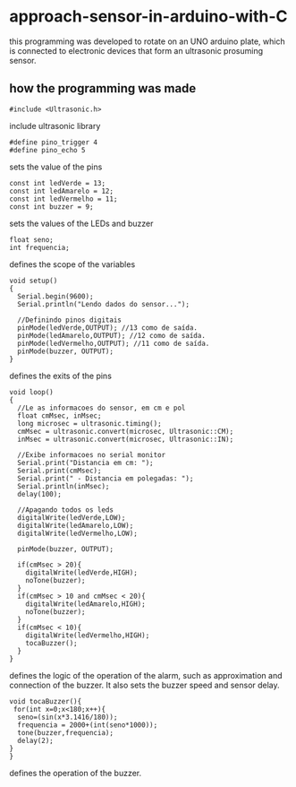 
<h1>approach-sensor-in-arduino-with-C</h1>

this programming was developed to rotate on an UNO arduino plate, which is connected to electronic devices that form an ultrasonic prosuming sensor.

<h2>how the programming was made</h2>


~~~
#include <Ultrasonic.h>
~~~
include ultrasonic library

~~~
#define pino_trigger 4
#define pino_echo 5
~~~
sets the value of the pins

~~~
const int ledVerde = 13;
const int ledAmarelo = 12;
const int ledVermelho = 11;
const int buzzer = 9;
~~~
sets the values of the LEDs and buzzer

~~~
float seno;
int frequencia;
~~~
defines the scope of the variables

~~~
void setup()
{
  Serial.begin(9600);
  Serial.println("Lendo dados do sensor...");
   
  //Definindo pinos digitais
  pinMode(ledVerde,OUTPUT); //13 como de saída.
  pinMode(ledAmarelo,OUTPUT); //12 como de saída.
  pinMode(ledVermelho,OUTPUT); //11 como de saída.
  pinMode(buzzer, OUTPUT); 
}
~~~
defines the exits of the pins

~~~
void loop()
{
  //Le as informacoes do sensor, em cm e pol
  float cmMsec, inMsec;
  long microsec = ultrasonic.timing();
  cmMsec = ultrasonic.convert(microsec, Ultrasonic::CM);
  inMsec = ultrasonic.convert(microsec, Ultrasonic::IN);
  
  //Exibe informacoes no serial monitor
  Serial.print("Distancia em cm: ");
  Serial.print(cmMsec);
  Serial.print(" - Distancia em polegadas: ");
  Serial.println(inMsec);
  delay(100);

  //Apagando todos os leds
  digitalWrite(ledVerde,LOW);  
  digitalWrite(ledAmarelo,LOW);
  digitalWrite(ledVermelho,LOW);

  pinMode(buzzer, OUTPUT); 
  
  if(cmMsec > 20){
    digitalWrite(ledVerde,HIGH);
    noTone(buzzer);
  }
  if(cmMsec > 10 and cmMsec < 20){
    digitalWrite(ledAmarelo,HIGH);
    noTone(buzzer);
  }
  if(cmMsec < 10){
    digitalWrite(ledVermelho,HIGH);
    tocaBuzzer();
  }
}
~~~
defines the logic of the operation of the alarm, such as approximation and connection of the buzzer. It also sets the buzzer speed and sensor delay.
~~~
void tocaBuzzer(){
 for(int x=0;x<180;x++){
  seno=(sin(x*3.1416/180));
  frequencia = 2000+(int(seno*1000));
  tone(buzzer,frequencia);
  delay(2);
}
}
~~~
defines the operation of the buzzer.

